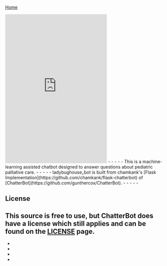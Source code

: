 [Home](https://milesccoleman.com)

<iframe id="bot-window" frameBorder="0" src="https://ladybug-bot.herokuapp.com/#bot-container" height="475" width="325"></iframe>
-
-
-
-
-
This is a machine-learning assisted chatbot designed to answer questions about pediatric palliative care. 
-
-
-
-
-
ladybughouse_bot is built from chamkank's [Flask Implementation](https://github.com/chamkank/flask-chatterbot) of [ChatterBot](https://github.com/gunthercox/ChatterBot). 
-
-
-
-
-

## License
This source is free to use, but ChatterBot does have a license which still applies and can be found on the [LICENSE](https://github.com/gunthercox/ChatterBot/blob/master/LICENSE) page.
-
-
-
-
-
